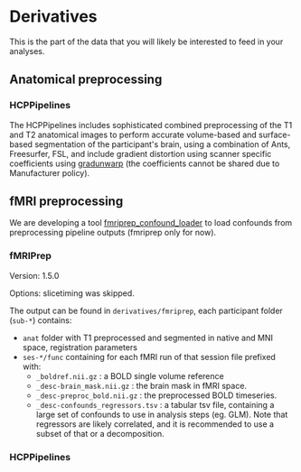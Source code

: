 # Derivatives

This is the part of the data that you will likely be interested to feed in your analyses.

## Anatomical preprocessing

### HCPPipelines

The HCPPipelines includes sophisticated combined preprocessing of the T1 and T2 anatomical images to perform accurate volume-based and surface-based segmentation of the participant's brain, using a combination of Ants, Freesurfer, FSL, and include gradient distortion using scanner specific coefficients using [gradunwarp](https://github.com/Washington-University/gradunwarp) (the coefficients cannot be shared due to Manufacturer policy).

## fMRI preprocessing

We are developing a tool [fmriprep_confound_loader](https://github.com/SIMEXP/fmriprep_confound_loader) to load confounds from preprocessing pipeline outputs (fmriprep only for now).

### fMRIPrep

Version: 1.5.0

Options: slicetiming was skipped.

The output can be found in `derivatives/fmriprep`, each participant folder (`sub-*`) contains:

- `anat` folder with T1 preprocessed and segmented in native and MNI space, registration parameters
- `ses-*/func` containing for each fMRI run of that session file prefixed with:
  - `_boldref.nii.gz` : a BOLD single volume reference
  - `_desc-brain_mask.nii.gz` : the brain mask in fMRI space.
  - `_desc-preproc_bold.nii.gz` : the preprocessed BOLD timeseries.
  - `_desc-confounds_regressors.tsv` : a tabular tsv file, containing a large set of confounds to use in analysis steps (eg. GLM). Note that regressors are likely correlated, and it is recommended to use a subset of that or a decomposition.


### HCPPipelines
